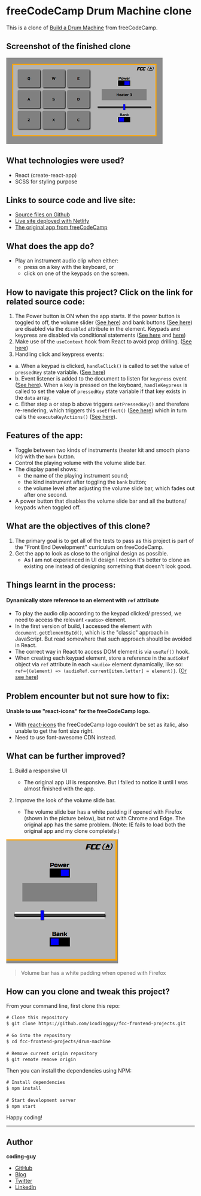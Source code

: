 # freeCodeCamp Drum Machine clone

This is a clone of [Build a Drum Machine](https://www.freecodecamp.org/learn/front-end-libraries/front-end-libraries-projects/build-a-drum-machine) from freeCodeCamp.

## Screenshot of the finished clone

![screenshot](./screenshots/fcc-drum-screenshot.png)

## What technologies were used?

- React (create-react-app)
- SCSS for styling purpose

## Links to source code and live site:

- [Source files on Github](https://github.com/1codingguy/fcc-frontend-projects/tree/main/drum-machine)
- [Live site deployed with Netlify](https://fcc-drum.netlify.app/)
- [The original app from freeCodeCamp](https://codepen.io/freeCodeCamp/full/MJyNMd)

## What does the app do?

- Play an instrument audio clip when either:
  - press on a key with the keyboard, or
  - click on one of the keypads on the screen.

## How to navigate this project? Click on the link for related source code:

1. The Power button is ON when the app starts. If the power button is toggled to off, the volume slider ([See here](https://github.com/1codingguy/fcc-frontend-projects/blob/main/drum-machine/src/App.js#L45)) and bank buttons ([See here](https://github.com/1codingguy/fcc-frontend-projects/blob/main/drum-machine/src/Btn.js#L7)) are disabled via the `disabled` attribute in the element. Keypads and keypress are disabled via conditional statements ([See here](https://github.com/1codingguy/fcc-frontend-projects/blob/main/drum-machine/src/context.js#L46) and [here](https://github.com/1codingguy/fcc-frontend-projects/blob/main/drum-machine/src/context.js#L57))
2. Make use of the `useContext` hook from React to avoid prop drilling. ([See here](https://github.com/1codingguy/fcc-frontend-projects/blob/main/drum-machine/src/context.js))
3. Handling click and keypress events:

- a. When a keypad is clicked, `handleClick()` is called to set the value of `pressedKey` state variable. ([See here](https://github.com/1codingguy/fcc-frontend-projects/blob/main/drum-machine/src/context.js#L39))
- b. Event listener is added to the document to listen for `keypress` event ([See here](https://github.com/1codingguy/fcc-frontend-projects/blob/main/drum-machine/src/context.js#L115)). When a key is pressed on the keyboard, `handleKeypress` is called to set the value of `pressedKey` state variable if that key exists in the `data` array.
- c. Either step a or step b above triggers `setPressedKey()` and therefore re-rendering, which triggers this `useEffect()` ([See here](https://github.com/1codingguy/fcc-frontend-projects/blob/main/drum-machine/src/context.js#L123)) which in turn calls the `executeKeyActions()` ([See here](https://github.com/1codingguy/fcc-frontend-projects/blob/main/drum-machine/src/context.js#L63)).

## Features of the app:

- Toggle between two kinds of instruments (heater kit and smooth piano kit) with the `bank` button.
- Control the playing volume with the volume slide bar.
- The display panel shows:
  - the name of the playing instrument sound;
  - the kind instrument after toggling the `bank` button;
  - the volume level after adjusting the volume slide bar, which fades out after one second.
- A power button that disables the volume slide bar and all the buttons/ keypads when toggled off.

## What are the objectives of this clone?

1. The primary goal is to get all of the tests to pass as this project is part of the "Front End Development" curriculum on freeCodeCamp.
2. Get the app to look as close to the original design as possible.
   - As I am not experienced in UI design I reckon it's better to clone an existing one instead of designing something that doesn't look good.

## Things learnt in the process:

#### Dynamically store reference to an element with `ref` attribute

- To play the audio clip according to the keypad clicked/ pressed, we need to access the relevant `<audio>` element.
- In the first version of build, I accessed the element with `document.getElementById()`, which is the "classic" approach in JavaScript. But read somewhere that such approach should be avoided in React.
- The correct way in React to access DOM element is via `useRef()` hook.
- When creating each keypad element, store a reference in the `audioRef` object via `ref` attribute in each `<audio>` element dynamically, like so: `ref={(element) => (audioRef.current[item.letter] = element)}`. ([Or see here](https://github.com/1codingguy/fcc-frontend-projects/blob/main/drum-machine/src/Key.js#L22))

## Problem encounter but not sure how to fix:

#### Unable to use "react-icons" for the freeCodeCamp logo.

- With [react-icons](https://react-icons.github.io/react-icons/) the freeCodeCamp logo couldn't be set as italic, also unable to get the font size right.
- Need to use font-awesome CDN instead.

## What can be further improved?

1. Build a responsive UI

   - The original app UI is responsive. But I failed to notice it until I was almost finished with the app.

2. Improve the look of the volume slide bar.
   - The volume slide bar has a white padding if opened with Firefox (shown in the picture below), but not with Chrome and Edge. The original app has the same problem. (Note: IE fails to load both the original app and my clone completely.)

![volume-firefox](./screenshots/volume-firefox.png)

> <figcaption>Volume bar has a white padding when opened with Firefox</figcaption>

## How can you clone and tweak this project?

From your command line, first clone this repo:

```
# Clone this repository
$ git clone https://github.com/1codingguy/fcc-frontend-projects.git

# Go into the repository
$ cd fcc-frontend-projects/drum-machine

# Remove current origin repository
$ git remote remove origin

```

Then you can install the dependencies using NPM:

```
# Install dependencies
$ npm install

# Start development server
$ npm start
```

Happy coding!

---

## Author

**coding-guy**

- [GitHub](https://github.com/1codingguy)
- [Blog](https://blog.coding-guy.com/)
- [Twitter](https://twitter.com/1codingguy)
- [LinkedIn](https://www.linkedin.com/in/1codingguy/)
